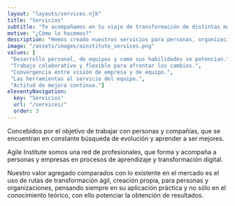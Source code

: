 ```yaml
--- 
layout: "layouts/services.njk" 
title: "Servicios"
subtitle: "Te acompañamos en tu viaje de transformación de distintas maneras."
motive: "¿Cómo lo hacemos?"
description: "Hemos creado nuestros servicios para personas, organizaciones y colegas que quieran iniciarse o aprender más sobre todo lo que puede lograrse aplicando y viviendo  agilidad, a través de coaching, mentoring, capacitación y un conjunto de herramientas que hemos recopilado y utilizado en nuestra experiencia." 
image: "/assets/images/ainstitute_services.png"
values: [
 "Desarrollo personal, de equipos y como sus habilidades se potencian.",
 "Trabajo colaborativo y flexible para afrontar los cambios.",
 "Convergencia entre visión de empresa y de equipo.",
 "Las herramientas al servicio del equipo.",
 "Actitud de mejora continua."]
eleventyNavigation:
  key: "Servicios"
  url: "/services/"
  order: 3
---
```


Concebidos por el objetivo de trabajar con personas y compañías,
que se encuentran en constante búsqueda de evolución y aprender a ser mejores.

Agile Institute somos una red de profesionales, que forma y acompaña a personas y empresas en procesos de aprendizaje y transformación digital.

Nuestro valor agregado comparados con lo existente en el mercado es el uso de rutas de transformación ágil, creación propia,  para personas y organizaciones, pensando siempre en su aplicación práctica y no sólo en el conocimiento teórico, con ello potenciar la obtención de resultados.